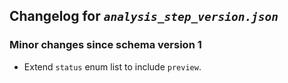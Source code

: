 ## Changelog for *`analysis_step_version.json`*

### Minor changes since schema version 1

* Extend `status` enum list to include `preview`.

